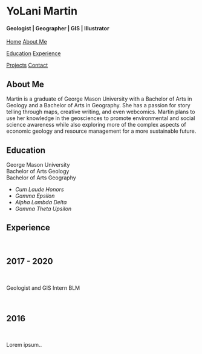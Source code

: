 <title>YoLani Martin</title>
<div class="header">
  <h1>YoLani Martin</h1>
   <h4>Geologist | Geographer | GIS | Illustrator </h4>
</div>

<div class="navbar">
  <a class="active" href="#home">Home</a>
  <a class="active" href="#about">About Me</a>
      
  <a href="#education">Education</a>
  <a href="#experience">Experience</a>
      <div id="Experience"></div>
  <a href="/portfolio.html">Projects</a>
  <a href="/contact.html" class="right">Contact</a>
</div>

<div id="about-me">
<h2>About Me</h2>
    <p>Martin is a graduate of George Mason University with a Bachelor of Arts in Geology and a Bachelor of Arts in Geography.
        She has a passion for story telling through maps, creative writing, and even webcomics. Martin plans to use her knowledge
        in the geosciences to promote environmental and social science awareness while also exploring more of the complex aspects of 
        economic geology and resource management for a more sustainable future. </p>
  <div class="side">
  </div>
  
   <h2>Education</h2>
    <p>George Mason University<br>
    Bachelor of Arts Geology<br>
    Bachelor of Arts Geography<br>
   <ul>
    <em><li>Cum Laude Honors</li>
    <li> Gamma Epsilon</li>
    <li> Alpha Lambda Delta</li>
    <li>Gamma Theta Upsilon</li></em> </p>
   </div>
   
   <h2>Experience</h2>
  <div class="timeline">
  <div class="container left">
    <div class="content">
      <h2>2017 - 2020</h2>
      <p>Geologist and GIS Intern 
        BLM</p>
    </div>
  </div>
  <div class="container right">
    <div class="content">
      <h2>2016</h2>
      <p>Lorem ipsum..</p>
    </div>
  </div>
</div>


  

